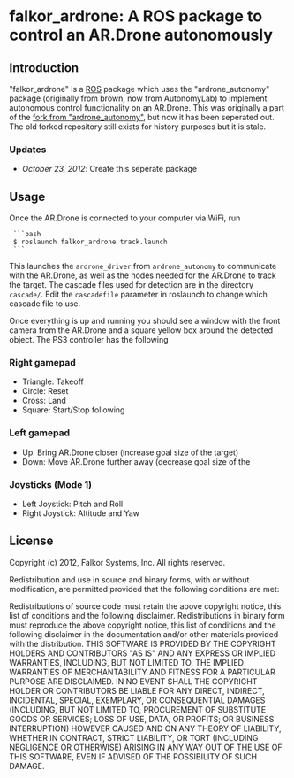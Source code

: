 # falkor_ardrone: A ROS package to control an AR.Drone autonomously

## Introduction

"falkor_ardrone" is a [ROS](http://ros.org/ "Robot Operating System") package which uses the "ardrone_autonomy" package (originally from brown, now from AutonomyLab) to implement autonomous control functionality on an AR.Drone. This was originally a part of the [fork from "ardrone_autonomy"](http://github.org/FalkorSystems/ardrone_autonomy), but now it has been seperated out. The old forked repository still exists for history purposes but it is stale.

### Updates

- *October 23, 2012*: Create this seperate package

## Usage

Once the AR.Drone is connected to your computer via WiFi, run

     ```bash
     $ roslaunch falkor_ardrone track.launch
     ```

This launches the `ardrone_driver` from `ardrone_autonomy` to communicate with the AR.Drone, as well as the nodes needed for the AR.Drone to track the target. The cascade files used for detection are in the directory `cascade/`. Edit the `cascadefile` parameter in roslaunch to change which cascade file to use.

Once everything is up and running you should see a window with the front camera from the AR.Drone and a square yellow box around the detected object. The PS3 controller has the following 

### Right gamepad
* Triangle: Takeoff
* Circle: Reset
* Cross: Land
* Square: Start/Stop following

### Left gamepad
* Up: Bring AR.Drone closer (increase goal size of the target)
* Down: Move AR.Drone further away (decrease goal size of the 

### Joysticks (Mode 1)
* Left Joystick: Pitch and Roll
* Right Joystick: Altitude and Yaw

## License

Copyright (c) 2012, Falkor Systems, Inc.
All rights reserved.

Redistribution and use in source and binary forms, with or without modification, are permitted provided that the following conditions are met:

Redistributions of source code must retain the above copyright notice, this list of conditions and the following disclaimer.
Redistributions in binary form must reproduce the above copyright notice, this list of conditions and the following disclaimer in the documentation and/or other materials provided with the distribution.
THIS SOFTWARE IS PROVIDED BY THE COPYRIGHT HOLDERS AND CONTRIBUTORS "AS IS" AND ANY EXPRESS OR IMPLIED WARRANTIES, INCLUDING, BUT NOT LIMITED TO, THE IMPLIED WARRANTIES OF MERCHANTABILITY AND FITNESS FOR A PARTICULAR PURPOSE ARE DISCLAIMED. IN NO EVENT SHALL THE COPYRIGHT HOLDER OR CONTRIBUTORS BE LIABLE FOR ANY DIRECT, INDIRECT, INCIDENTAL, SPECIAL, EXEMPLARY, OR CONSEQUENTIAL DAMAGES (INCLUDING, BUT NOT LIMITED TO, PROCUREMENT OF SUBSTITUTE GOODS OR SERVICES; LOSS OF USE, DATA, OR PROFITS; OR BUSINESS INTERRUPTION) HOWEVER CAUSED AND ON ANY THEORY OF LIABILITY, WHETHER IN CONTRACT, STRICT LIABILITY, OR TORT (INCLUDING NEGLIGENCE OR OTHERWISE) ARISING IN ANY WAY OUT OF THE USE OF THIS SOFTWARE, EVEN IF ADVISED OF THE POSSIBILITY OF SUCH DAMAGE.